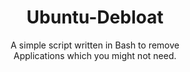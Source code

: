 <h1 align="center">Ubuntu-Debloat</h1>
<p align="center">A simple script written in Bash to remove<br>Applications which you might not need.</p>
<br>
